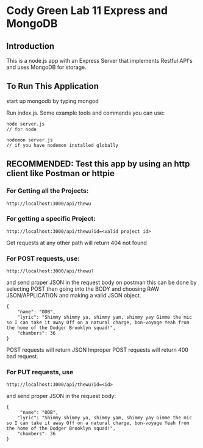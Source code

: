 # Cody Green Lab 11 Express and MongoDB

## Introduction

This is a node.js app with an Express Server that implements Restful API's and uses MongoDB for storage.

## To Run This Application

start up mongodb by typing mongod

Run index.js. Some example tools and commands you can use:
```
node server.js
// for node

nodemon server.js
// if you have nodemon installed globally
```

## RECOMMENDED: Test this app by using an http client like Postman or httpie

### For Getting all the Projects:
```
http://localhost:3000/api/thewu
```
### For getting a specific Project:
```
http://localhost:3000/api/thewu?id=<valid project id>
```

Get requests at any other path will return 404 not found

### For POST requests, use:
```
http://localhost:3000/api/thewu?
```
and send proper JSON in the request body on postman this can be done by selecting POST then going into the BODY
and choosing RAW JSON/APPLICATION and making a valid JSON object.
```
{
    "name": "ODB",
    "lyric": "Shimmy shimmy ya, shimmy yam, shimmy yay Gimme the mic so I can take it away Off on a natural charge, bon-voyage Yeah from the home of the Dodger Brooklyn squad!",
    "chambers": 36
}
```
 POST requests will return JSON Improper POST requests will return 400 bad request.

### For PUT requests, use
```
http://localhost:3000/api/thewu?id=<id>
```
and send proper JSON in the request body:
```
{
     "name": "ODB",
    "lyric": "Shimmy shimmy ya, shimmy yam, shimmy yay Gimme the mic so I can take it away Off on a natural charge, bon-voyage Yeah from the home of the Dodger Brooklyn squad!",
    "chambers": 36
}
```